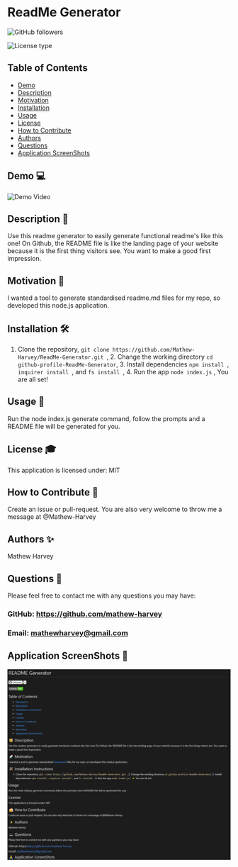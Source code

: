 # ReadMe Generator
![GitHub followers](https://img.shields.io/github/followers/mathew-harvey?style=social)

![License type](https://img.shields.io/badge/License-MIT-Blue)

## Table of Contents
- [Demo](#Demo-)
- [Description](#Description-)
- [Motivation](#Motivation-)
- [Installation](#Installation-)
- [Usage](#Usage-)
- [License](#License-)
- [How to Contribute](#How-to-Contribute-)
- [Authors](#Authors-)
- [Questions](#Questions-)
- [Application ScreenShots](#Application-ScreenShots-)
## Demo 💻 
![Demo Video](/assets/readmeGeneratorPreview.gif)
## Description 🧐
Use this readme generator to easily generate functional readme's like this one! On Github, the README file is like the landing page of your website because it is the first thing visitors see. You want to make a good first impression.
## Motivation 🚀 
I wanted a tool to generate standardised readme.md files for my repo, so developed this node.js application.
## Installation 🛠️ 
1. Clone the repository, ```git clone https://github.com/Mathew-Harvey/ReadMe-Generator.git ```, 2. Change the working directory ```cd github-profile-ReadMe-Generator```, 3. Install dependencies ```npm install ```, ```inquirer install ```, and ```fs install ```, 4. Run the app ```node index.js``` , You are all set!
## Usage 🏃‍
Run the node index.js generate command, follow the prompts and a README file will be generated for you.
## License 🎓
This application is licensed under: MIT
## How to Contribute 🍰 
Create an issue or pull-request. You are also very welcome to throw me a message at @Mathew-Harvey
## Authors ✨
Mathew Harvey
## Questions 🤔 
Please feel free to contact me with any questions you may have: 


### GitHub: https://github.com/mathew-harvey

### Email: mathewharvey@gmail.com
## Application ScreenShots 📸 
![Screen Shot](/assets/screenshot1.jpg)
